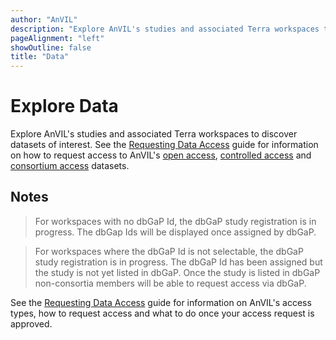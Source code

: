 ```yaml
---
author: "AnVIL"
description: "Explore AnVIL's studies and associated Terra workspaces to discover datasets of interest."
pageAlignment: "left"
showOutline: false
title: "Data"
---
```


# Explore Data

<hero small>Explore AnVIL's studies and associated Terra workspaces to discover datasets of interest. See the [Requesting Data Access](/data/requesting-data-access) guide for information on how to request access to AnVIL's [open access](/data/requesting-data-access#data-access-types), [controlled access](/data/requesting-data-access#accessing-controlled-access-data) and [consortium access](/data/requesting-data-access#accessing-consortium-access-data) datasets.</hero>


<data-dashboard></data-dashboard>

## Notes

> For workspaces with no dbGaP Id, the dbGaP study registration is in progress. The dbGap Ids will be displayed once assigned by dbGaP. 

>For workspaces where the dbGaP Id is not selectable, the dbGaP study registration is in progress.  The dbGaP Id has been assigned but the study is not yet listed in dbGaP. Once the study is listed in dbGaP non-consortia members will be able to request access via dbGaP.

 See the [Requesting Data Access](/data/requesting-data-access) guide for information on AnVIL's access types, how to request access and what to do once your access request is approved.
